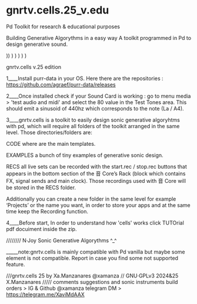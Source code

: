# gnrtv.cells.25_v.edu
Pd Toolkit for research &amp; educational purposes 

Building Generative Algorythms in a easy way
A toolkit programmed in Pd to design generative sound.

)) )  )   )     )        )

gnrtv.cells v.25 edition


1____Install purr-data in your OS. Here there are the repositories :
https://github.com/agraef/purr-data/releases


2____Once installed check if your Sound Card is working : go to menu media > 'test audio and midi'
and select the 80 value in the Test Tones area. This should emit a sinusoid of 440hz which
corresponds to the note (La / A4).


3____gnrtv.cells is a toolkit to easily design sonic generative algoryhtms with pd, which will require all folders of the toolkit arranged in the same level. 
Those directories/folders are:

CODE where are the main templates. 

EXAMPLES a bunch of tiny examples of generative sonic design.

RECS all live sets can be recorded with the start.rec / stop.rec buttons that appears in the bottom section of the 音 Core’s Rack  (block which contains FX, signal sends and main clock). 
Those recordings used with 音 Core will be stored in the RECS folder.

Additionally you can create a new folder in the same level for example ‘Projects’ or the name you want, in order to store your apps and at the same time keep the Recording function.



4____Before start, In order to understand how 'cells' works click TUTOrial pdf docuiment inside the zip.



////////
N·Joy Sonic Generative Algorythms ^_^

_____note:gnrtv.cells is mainly compatible with Pd vanilla but maybe some element is not compatible. Report in case you find some not supported feature.

///gnrtv.cells 25 by Xa.Manzanares @xamanza  // GNU·GPLv3 2024&25 X.Manzanares
///// comments suggestions and sonic instruments build orders > IG & Github @xamanza
telegram DM > https://telegram.me/XaviMdAAX
